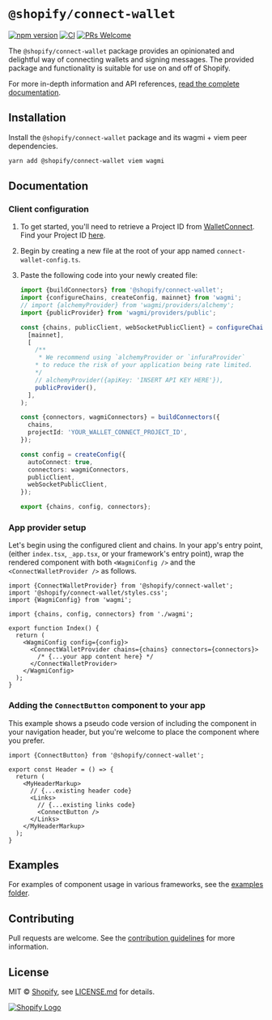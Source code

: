 # `@shopify/connect-wallet`

[![npm version](https://img.shields.io/npm/v/@shopify/connect-wallet.svg?label=@shopify/connect-wallet)](https://www.npmjs.com/package/@shopify/connect-wallet) [![CI](https://github.com/Shopify/blockchain-components/actions/workflows/ci.yml/badge.svg)](https://github.com/Shopify/blockchain-components/actions?query=branch%3Amain) [![PRs Welcome](https://img.shields.io/badge/PRs-welcome-brightgreen.svg)](../../.github/contributing.md)

The `@shopify/connect-wallet` package provides an opinionated and delightful way of connecting wallets and signing messages. The provided package and functionality is suitable for use on and off of Shopify.

For more in-depth information and API references, [read the complete documentation](https://shopify.dev/api/blockchain/components/connect-wallet).

## Installation

Install the `@shopify/connect-wallet` package and its wagmi + viem peer dependencies.

```bash
yarn add @shopify/connect-wallet viem wagmi
```

## Documentation

### Client configuration

1. To get started, you'll need to retrieve a Project ID from [WalletConnect](https://walletconnect.com). Find your Project ID [here](https://cloud.walletconnect.com/sign-in).
2. Begin by creating a new file at the root of your app named `connect-wallet-config.ts`.
3. Paste the following code into your newly created file:

    ```ts
    import {buildConnectors} from '@shopify/connect-wallet';
    import {configureChains, createConfig, mainnet} from 'wagmi';
    // import {alchemyProvider} from 'wagmi/providers/alchemy';
    import {publicProvider} from 'wagmi/providers/public';

    const {chains, publicClient, webSocketPublicClient} = configureChains(
      [mainnet],
      [
        /**
         * We recommend using `alchemyProvider or `infuraProvider`
        * to reduce the risk of your application being rate limited.
        */
        // alchemyProvider({apiKey: 'INSERT API KEY HERE'}),
        publicProvider(),
      ],
    );

    const {connectors, wagmiConnectors} = buildConnectors({
      chains,
      projectId: 'YOUR_WALLET_CONNECT_PROJECT_ID',
    });

    const config = createConfig({
      autoConnect: true,
      connectors: wagmiConnectors,
      publicClient,
      webSocketPublicClient,
    });

    export {chains, config, connectors};
    ```

### App provider setup

Let's begin using the configured client and chains. In your app's entry point, (either `index.tsx`, `_app.tsx`, or your framework's entry point), wrap the rendered component with both `<WagmiConfig />` and the `<ConnectWalletProvider />` as follows.

```tsx
import {ConnectWalletProvider} from '@shopify/connect-wallet';
import '@shopify/connect-wallet/styles.css';
import {WagmiConfig} from 'wagmi';

import {chains, config, connectors} from './wagmi';

export function Index() {
  return (
    <WagmiConfig config={config}>
      <ConnectWalletProvider chains={chains} connectors={connectors}>
        /* {...your app content here} */
      </ConnectWalletProvider>
    </WagmiConfig>
  );
}
```

### Adding the `ConnectButton` component to your app

This example shows a pseudo code version of including the component in your navigation header, but you're welcome to place the component where you prefer.

```tsx
import {ConnectButton} from '@shopify/connect-wallet';

export const Header = () => {
  return (
    <MyHeaderMarkup>
      // {...existing header code}
      <Links>
        // {...existing links code}
        <ConnectButton />
      </Links>
    </MyHeaderMarkup>
  );
}
```

## Examples

For examples of component usage in various frameworks, see the [examples folder](https://github.com/Shopify/blockchain-components/tree/main/examples).

## Contributing

Pull requests are welcome. See the [contribution guidelines](../../.github/contributing.md) for more information.

## License

MIT &copy; [Shopify](https://shopify.com/), see [LICENSE.md](LICENSE.md) for details.

<a href="https://shopify.com" target="_blank">
  <picture>
    <source media="(prefers-color-scheme: dark)" srcset="../../images/shopify-light.svg">
    <source media="(prefers-color-scheme: light)" srcset="../../images/shopify-dark.svg">
    <img alt="Shopify Logo" src="../../images/shopify-dark.svg">
  </picture>
</a>

